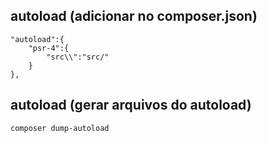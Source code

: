 ## autoload (adicionar no composer.json)

```
"autoload":{
	"psr-4":{
		"src\\":"src/"
	}
},
```

## autoload (gerar arquivos do autoload)

```
composer dump-autoload
```
